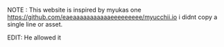 NOTE : This website is inspired by myukas one https://github.com/eaeaaaaaaaaaaaeeeeeeeee/myucchii.io
i didnt copy a single line or asset.

EDIT: He allowed it
